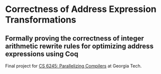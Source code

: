 # Correctness of Address Expression Transformations

## Formally proving the correctness of integer arithmetic rewrite rules for optimizing address expressions using Coq

Final project for [CS 6245: Parallelizing Compilers](https://vsarkar.cc.gatech.edu/files/2020/08/CS-6245-SYLLABUS-FALL-2020-EXTERNAL.pdf) at Georgia Tech.

